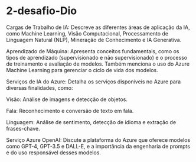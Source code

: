 # 2-desafio-Dio


Cargas de Trabalho de IA: Descreve as diferentes áreas de aplicação da IA, como Machine Learning, Visão Computacional, Processamento de Linguagem Natural (NLP), Mineração de Conhecimento e IA Generativa.

Aprendizado de Máquina: Apresenta conceitos fundamentais, como os tipos de aprendizado (supervisionado e não supervisionado) e o processo de treinamento e avaliação de modelos. Também menciona o uso do Azure Machine Learning para gerenciar o ciclo de vida dos modelos.

Serviços de IA do Azure: Detalha os serviços disponíveis no Azure para diversas finalidades, como:

Visão: Análise de imagens e detecção de objetos.

Fala: Reconhecimento e conversão de texto em fala.

Linguagem: Análise de sentimento, detecção de idioma e extração de frases-chave.

Serviço Azure OpenAI: Discute a plataforma do Azure que oferece modelos como GPT-4, GPT-3.5 e DALL-E, e a importância da engenharia de prompts e do uso responsável desses modelos.

